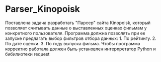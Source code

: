 # Parser_Kinopoisk
Поставлена задача разработать "Парсер" сайта Kinopoisk, который позволяет считывать данные о выставленных оценках фильмам у конкретного пользователя. 
Программа должна позволять при ее запуске предлагать выбор фильтров отбора данных: 1. По рейтингу. 2. По дате оценки. 3. По году выпуска фильма.
Чтобы программа корректно работала должен быть установлен интерпретатор Python и бибилиотеки request
